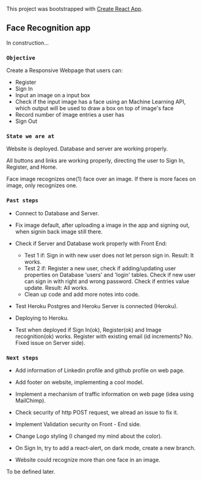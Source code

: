 This project was bootstrapped with [Create React App](https://github.com/facebook/create-react-app).

## Face Recognition app

In construction... 

### `Objective`

Create a Responsive Webpage that users can: 

- Register 
- Sign In 
- Input an image on a input box
- Check if the input image has a face using an Machine Learning API, which output will be used to draw a box on top of image's face
- Record number of image entries a user has
- Sign Out

### `State we are at`

Website is deployed. Database and server are working properly. 

All buttons and links are working properly, directing the user to Sign In, Register, and Home.

Face image recognizes one(1) face over an image. If there is more faces on image, only recognizes one. 

### `Past steps`

- Connect to Database and Server.

- Fix image default, after uploading a image in the app and signing out, when signin back image still there.

- Check if Server and Database work properly with Front End:
    - Test 1 if: Sign in with new user does not let person sign in. Result: It works.
    - Test 2 if: Register a new user, check if adding/updating user properties on Database 'users' and 'login' tables. Check if new user can sign in with right and wrong password. Check if entries value update. Result: All works.
    - Clean up code and add more notes into code. 
- Test Heroku Postgres and Heroku Server is connected (Heroku).

- Deploying to Heroku.

- Test when deployed if Sign In(ok), Register(ok) and Image recognition(ok) works. Register with existing email (id increments? No. Fixed issue on Server side).

### `Next steps`

- Add information of Linkedin profile and github profile on web page.

- Add footer on website, implementing a cool model.

- Implement a mechanism of traffic information on web page (idea using MailChimp).

- Check security of http POST request, we alread an issue to fix it.

- Implement Validation security on Front - End side.

- Change Logo styling (I changed my mind about the color).

- On Sign In, try to add a react-alert, on dark mode, create a new branch.

- Website could recognize more than one face in an image.

To be defined later.

